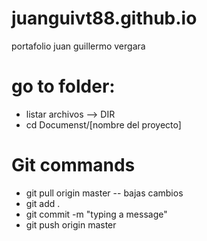 # juanguivt88.github.io
portafolio juan guillermo vergara

go to folder:
=========
- listar archivos --> DIR
- cd Documenst/[nombre del proyecto]

Git commands
=================

- git pull origin master -- bajas cambios
- git add .
- git commit -m "typing a message"
- git push origin master
